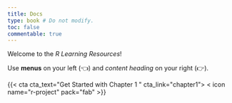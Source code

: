 ```yaml
---
title: Docs
type: book # Do not modify.
toc: false
commentable: true
---
```


Welcome to the _R Learning Resources_!

Use **menus** on your left (:point_left:) and *content heading* on your right (:point_right:).

{{< cta cta_text="Get Started with Chapter 1 " cta_link="chapter1"> < icon name="r-project" pack="fab" >}}
